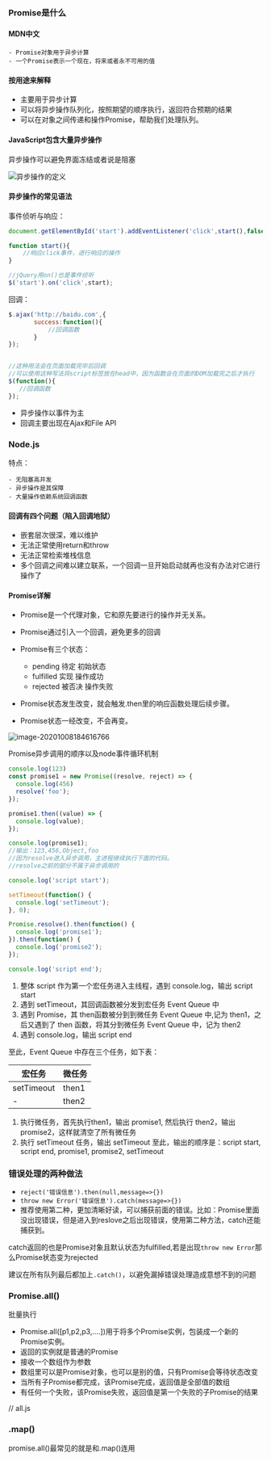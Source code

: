 ### Promise是什么

#### MDN中文

	- Promise对象用于异步计算
	- 一个Promise表示一个现在，将来或者永不可用的值

#### 按用途来解释

- 主要用于异步计算
- 可以将异步操作队列化，按照期望的顺序执行，返回符合预期的结果
- 可以在对象之间传递和操作Promise，帮助我们处理队列。

#### JavaScript包含大量异步操作

异步操作可以避免界面冻结或者说是阻塞

![异步操作的定义](C:\Users\lenovo\Desktop\文档\前端学习JS\异步操作的定义.png)

#### 异步操作的常见语法

事件侦听与响应：

```javascript
document.getElementById('start').addEventListener('click',start(),false);

function start(){
    //响应click事件，进行响应的操作
}

//jQuery用on()也是事件侦听
$('start').on('click',start);
```

回调：

```javascript
$.ajax('http://baidu.com',{
       success:function(){
           //回调函数
       }
});


//这种用法会在页面加载完毕后回调
//可以使用这种写法将script标签放在head中，因为函数会在页面的DOM加载完之后才执行
$(function(){
   //回调函数 
});
```

- 异步操作以事件为主
- 回调主要出现在Ajax和File API

### Node.js

特点：

	- 无阻塞高并发
	- 异步操作是其保障
	- 大量操作依赖系统回调函数
#### 回调有四个问题（陷入回调地狱）

- 嵌套层次很深，难以维护
- 无法正常使用return和throw
- 无法正常检索堆栈信息
- 多个回调之间难以建立联系，一个回调一旦开始启动就再也没有办法对它进行操作了



#### Promise详解

- Promise是一个代理对象，它和原先要进行的操作并无关系。
- Promise通过引入一个回调，避免更多的回调

- Promise有三个状态：
   - pending 待定 初始状态
   - fulfilled 实现 操作成功
   - rejected 被否决 操作失败

- Promise状态发生改变，就会触发.then里的响应函数处理后续步骤。

- Promise状态一经改变，不会再变。

![image-20201008184616766](C:\Users\lenovo\Desktop\文档\前端学习JS\Promise图解.png)

Promise异步调用的顺序以及node事件循环机制

```js
console.log(123)
const promise1 = new Promise((resolve, reject) => {
  console.log(456)
  resolve('foo');
});

promise1.then((value) => {
  console.log(value);
});

console.log(promise1);
//输出：123,456,Object,foo 
//因为resolve进入异步调用，主进程继续执行下面的代码。
//resolve之前的部分不属于异步调用的
```

```js
console.log('script start');

setTimeout(function() {
  console.log('setTimeout');
}, 0);

Promise.resolve().then(function() {
  console.log('promise1');
}).then(function() {
  console.log('promise2');
});

console.log('script end');
```

1. 整体 script 作为第一个宏任务进入主线程，遇到 console.log，输出 script start
2. 遇到 setTimeout，其回调函数被分发到宏任务 Event Queue 中
3. 遇到 Promise，其 then函数被分到到微任务 Event Queue 中,记为 then1，之后又遇到了 then 函数，将其分到微任务 Event Queue 中，记为 then2
4. 遇到 console.log，输出 script end

至此，Event Queue 中存在三个任务，如下表：

| 宏任务     | 微任务 |
| ---------- | ------ |
| setTimeout | then1  |
| -          | then2  |

1. 执行微任务，首先执行then1，输出 promise1, 然后执行 then2，输出 promise2，这样就清空了所有微任务
2. 执行 setTimeout 任务，输出 setTimeout 至此，输出的顺序是：script start, script end, promise1, promise2, setTimeout



### 错误处理的两种做法

- `reject('错误信息').then(null,message=>{})`
- `throw new Error('错误信息').catch(message=>{})`
- 推荐使用第二种，更加清晰好读，可以捕获前面的错误。比如：Promise里面没出现错误，但是进入到reslove之后出现错误，使用第二种方法，catch还能捕获到。

catch返回的也是Promise对象且默认状态为fulfilled,若是出现`throw new Error`那么Promise状态变为rejected

建议在所有队列最后都加上`.catch()`，以避免漏掉错误处理造成意想不到的问题



### Promise.all()

批量执行

- Promise.all([p1,p2,p3,....])用于将多个Promise实例，包装成一个新的Promise实例。
- 返回的实例就是普通的Promise
- 接收一个数组作为参数
- 数组里可以是Promise对象，也可以是别的值，只有Promise会等待状态改变
- 当所有子Promise都完成，该Promise完成，返回值是全部值的数组
- 有任何一个失败，该Promise失败，返回值是第一个失败的子Promise的结果

// all.js



### .map()

promise.all()最常见的就是和.map()连用

